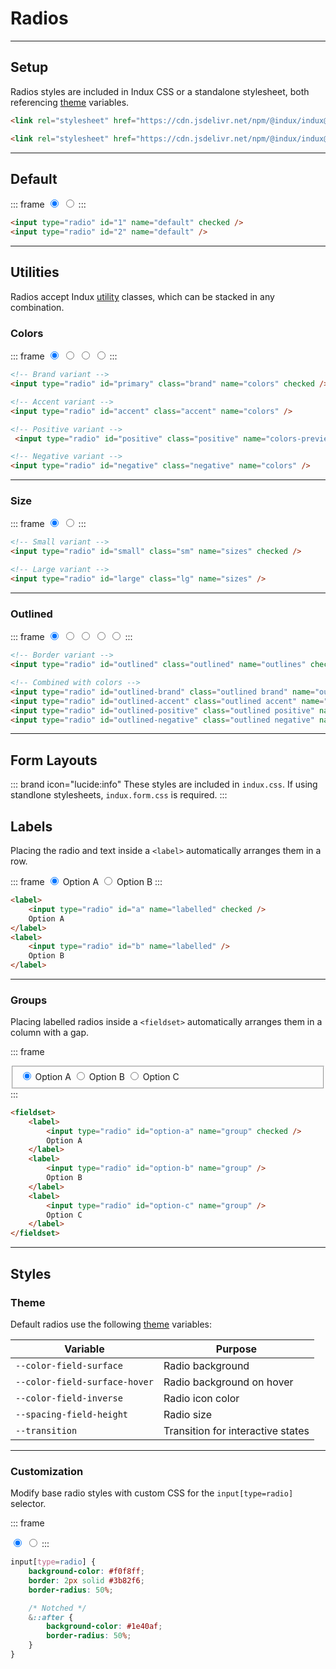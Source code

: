 # Radios

---

## Setup

Radios styles are included in Indux CSS or a standalone stylesheet, both referencing [theme](/styles/theme) variables.

<x-code-group copy>

```html "Indux CSS"
<link rel="stylesheet" href="https://cdn.jsdelivr.net/npm/@indux/indux@latest/dist/indux.css" />
```

```html "Standalone"
<link rel="stylesheet" href="https://cdn.jsdelivr.net/npm/@indux/indux@latest/dist/indux.radio.css" />
```

</x-code-group>

---

## Default

::: frame
<input type="radio" id="1" name="default-preview" checked />
<input type="radio" id="2" name="default-preview" />
:::

```html copy
<input type="radio" id="1" name="default" checked />
<input type="radio" id="2" name="default" />
```

---

## Utilities

Radios accept Indux [utility](/styles/utilities) classes, which can be stacked in any combination.

### Colors

::: frame
<input type="radio" id="primary" class="brand" name="colors-preview" checked />
<input type="radio" id="accent" class="accent" name="colors-preview" />
<input type="radio" id="positive" class="positive" name="colors-preview" />
<input type="radio" id="negative" class="negative" name="colors-preview" />
:::

```html copy
<!-- Brand variant -->
<input type="radio" id="primary" class="brand" name="colors" checked />

<!-- Accent variant -->
<input type="radio" id="accent" class="accent" name="colors" />

<!-- Positive variant -->
 <input type="radio" id="positive" class="positive" name="colors-preview" />

<!-- Negative variant -->
<input type="radio" id="negative" class="negative" name="colors" />
```

---

### Size

::: frame
<input type="radio" id="small" class="sm" name="sizes-preview" checked />
<input type="radio" id="large" class="lg" name="sizes-preview" />
:::

```html copy
<!-- Small variant -->
<input type="radio" id="small" class="sm" name="sizes" checked />

<!-- Large variant -->
<input type="radio" id="large" class="lg" name="sizes" />
```

---

### Outlined

::: frame
<input type="radio" id="outlined" class="outlined" name="outlines-preview" checked />
<input type="radio" id="outlined-brand" class="outlined brand" name="outlines-preview" />
<input type="radio" id="outlined-accent" class="outlined accent" name="outlines-preview" />
<input type="radio" id="outlined-positive" class="outlined positive" name="outlines-preview" />
<input type="radio" id="outlined-negative" class="outlined negative" name="outlines-preview" />
:::

```html copy
<!-- Border variant -->
<input type="radio" id="outlined" class="outlined" name="outlines" checked />

<!-- Combined with colors -->
<input type="radio" id="outlined-brand" class="outlined brand" name="outlines" />
<input type="radio" id="outlined-accent" class="outlined accent" name="outlines" />
<input type="radio" id="outlined-positive" class="outlined positive" name="outlines" />
<input type="radio" id="outlined-negative" class="outlined negative" name="outlines" />
```

---

## Form Layouts

::: brand icon="lucide:info"
These styles are included in `indux.css`. If using standlone stylesheets, `indux.form.css` is required.
:::

## Labels

Placing the radio and text inside a `<label>` automatically arranges them in a row.

::: frame
<label>
    <input type="radio" id="a" name="labelled-preview" checked />
    Option A
</label>
<label>
    <input type="radio" id="b" name="labelled-preview" />
    Option B
</label>
:::

```html copy
<label>
    <input type="radio" id="a" name="labelled" checked />
    Option A
</label>
<label>
    <input type="radio" id="b" name="labelled" />
    Option B
</label>
```

---

### Groups

Placing labelled radios inside a `<fieldset>` automatically arranges them in a column with a gap.

::: frame
<fieldset>
    <label>
        <input type="radio" id="option-a" name="group-preview" checked />
        Option A
    </label>
    <label>
        <input type="radio" id="option-b" name="group-preview" />
        Option B
    </label>
    <label>
        <input type="radio" id="option-c" name="group-preview" />
        Option C
    </label>
</fieldset>
:::

```html copy
<fieldset>
    <label>
        <input type="radio" id="option-a" name="group" checked />
        Option A
    </label>
    <label>
        <input type="radio" id="option-b" name="group" />
        Option B
    </label>
    <label>
        <input type="radio" id="option-c" name="group" />
        Option C
    </label>
</fieldset>
```

---

## Styles

### Theme

Default radios use the following [theme](/styles/theme) variables:

| Variable | Purpose |
|----------|---------|
| `--color-field-surface` | Radio background |
| `--color-field-surface-hover` | Radio background on hover |
| `--color-field-inverse` | Radio icon color |
| `--spacing-field-height` | Radio size |
| `--transition` | Transition for interactive states |

---

### Customization

Modify base radio styles with custom CSS for the `input[type=radio]` selector.

::: frame
<style>
input[type=radio].custom {
    background-color: #f0f8ff;
    border: 2px solid #3b82f6;
    border-radius: 50%;

    & .custom::after {
        background-color: #1e40af;
        border-radius: 50%;
    }
}
    
</style>

<input type="radio" id="custom-1" class="custom" name="custom-preview" checked />
<input type="radio" id="custom-2" class="custom" name="custom-preview" />
:::

```css copy
input[type=radio] {
    background-color: #f0f8ff;
    border: 2px solid #3b82f6;
    border-radius: 50%;

    /* Notched */ 
    &::after {
        background-color: #1e40af;
        border-radius: 50%;
    }
}
```